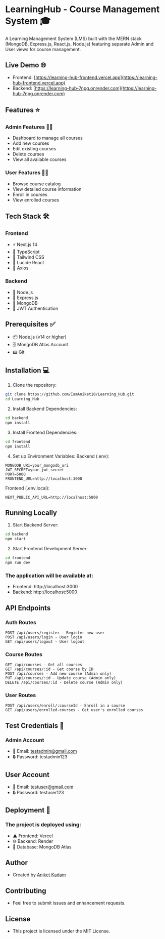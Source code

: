 # LearningHub - Course Management System 🎓

A Learning Management System (LMS) built with the MERN stack (MongoDB, Express.js, React.js, Node.js) featuring separate Admin and User views for course management.

## Live Demo 🌐
- Frontend: [https://learning-hub-frontend.vercel.app](https://learning-hub-frontend.vercel.app)
- Backend: [https://learning-hub-7npg.onrender.com](https://learning-hub-7npg.onrender.com)

## Features ⭐

### Admin Features 👨‍💼
- Dashboard to manage all courses  
- Add new courses
- Edit existing courses
- Delete courses
- View all available courses

### User Features 👨‍🎓
- Browse course catalog
- View detailed course information
- Enroll in courses
- View enrolled courses

## Tech Stack 🛠️

### Frontend 
- ⚡ Next.js 14
- 📘 TypeScript
- 🎨 Tailwind CSS
- 🎯 Lucide React
- 🔄 Axios

### Backend 
- 💚 Node.js
- 🚀 Express.js
- 🍃 MongoDB
- 🔐 JWT Authentication

## Prerequisites ✅
- 📦 Node.js (v14 or higher)
- 🗄️ MongoDB Atlas Account
- 📟 Git

## Installation 💻

1. Clone the repository:
```bash
git clone https://github.com/IamAniket10/Learning_Hub.git
cd Learning_Hub
```

2. Install Backend Dependencies:
```bash
cd backend
npm install
```
3. Install Frontend Dependencies:
```bash
cd frontend
npm install
```

4. Set up Environment Variables:
Backend (.env):
```
MONGODB_URI=your_mongodb_uri
JWT_SECRET=your_jwt_secret
PORT=5000
FRONTEND_URL=http://localhost:3000
```
Frontend (.env.local):
```
NEXT_PUBLIC_API_URL=http://localhost:5000
```

## Running Locally

1. Start Backend Server:
```bash
cd backend
npm start
```

2. Start Frontend Development Server:
```bash
cd frontend
npm run dev
```

### The application will be available at:

- Frontend: http://localhost:3000
- Backend: http://localhost:5000

## API Endpoints

### Auth Routes

```
POST /api/users/register - Register new user
POST /api/users/login - User login
GET /api/users/logout - User logout
```

### Course Routes
```
GET /api/courses - Get all courses
GET /api/courses/:id - Get course by ID
POST /api/courses - Add new course (Admin only)
PUT /api/courses/:id - Update course (Admin only)
DELETE /api/courses/:id - Delete course (Admin only)
```

### User Routes
```
POST /api/users/enroll/:courseId - Enroll in a course
GET /api/users/enrolled-courses - Get user's enrolled courses
```

## Test Credentials 🔑
### Admin Account

- 📧 Email: testadmin@gmail.com
- 🔒 Password: testadmin123

## User Account

- 📧 Email: testuser@gmail.com
- 🔒 Password: testuser123

## Deployment 🚀
### The project is deployed using:

- ▲ Frontend: Vercel
- 🌐 Backend: Render
- 🍃 Database: MongoDB Atlas

## Author

- Created by [Aniket Kadam](https://github.com/IamAniket10/)

## Contributing
- Feel free to submit issues and enhancement requests.
## License
- This project is licensed under the MIT License.

